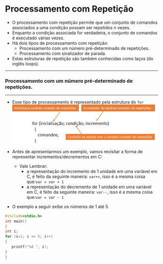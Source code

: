 # Processamento com Repetição
+ O processamento com repetição permite que um conjunto de comandos associados a uma condição possam ser repetidos n vezes.
+ Enquanto a condição associada for verdadeira, o conjunto de comandos é executado várias vezes.
+ Há dois tipos de processamento com repetição: 
    + Processamento com um número pré-determinado de repetições.
    + Processamento com sinalizador de parada.
+ Estas estruturas de repetição são também conhecidas como laços (do inglês loops).

---
### Processamento com um número pré-determinado de repetições.
---
+ Esse tipo de processamento é representado pela estrutura do ```for```
![for](/markdowns/for.png)


+ Antes de apresentarmos um exemplo, vamos revisitar a forma de representar incrementos/decrementos em C:
    + Vale Lembrar: 
        +  a representação do incremento de 1 unidade em uma variável em C, é feito da seguinte maneira: ```var++```, isso é a mesma coisa que:```var = var + 1```
        +  a representação do decremento de 1 unidade em uma variável em C, é feito da seguinte maneira: ```var--```, isso é a mesma coisa que:```var = var - 1```
+ O exemplo a seguir exibe os números de 1 até 5.
```C runnable
#include<stdio.h>
int main() 
{
int i;
for (i=1; i <= 5; i++)
{
   printf("%d ", i);
}
}
```
 

